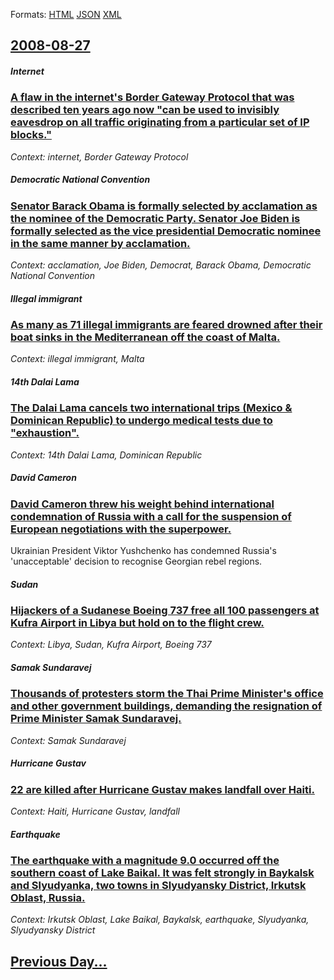 
Formats: [HTML](2008/08/27/index.html)  [JSON](2008/08/27/index.json)  [XML](2008/08/27/index.xml)  

## [2008-08-27](/news/2008/08/27/index.md)

##### Internet
### [ A flaw in the internet's Border Gateway Protocol that was described ten years ago now "can be used to invisibly eavesdrop on all traffic originating from a particular set of IP blocks." ](/news/2008/08/27/a-flaw-in-the-internet-s-border-gateway-protocol-that-was-described-ten-years-ago-now-can-be-used-to-invisibly-eavesdrop-on-all-traffic-or.md)
_Context: internet, Border Gateway Protocol_

##### Democratic National Convention
### [ Senator Barack Obama is formally selected by acclamation as the nominee of the Democratic Party. Senator Joe Biden is formally selected as the vice presidential Democratic nominee in the same manner by acclamation. ](/news/2008/08/27/senator-barack-obama-is-formally-selected-by-acclamation-as-the-nominee-of-the-democratic-party-senator-joe-biden-is-formally-selected-as.md)
_Context: acclamation, Joe Biden, Democrat, Barack Obama, Democratic National Convention_

##### Illegal immigrant
### [ As many as 71 illegal immigrants are feared drowned after their boat sinks in the Mediterranean off the coast of Malta. ](/news/2008/08/27/as-many-as-71-illegal-immigrants-are-feared-drowned-after-their-boat-sinks-in-the-mediterranean-off-the-coast-of-malta.md)
_Context: illegal immigrant, Malta_

##### 14th Dalai Lama
### [ The Dalai Lama cancels two international trips (Mexico & Dominican Republic) to undergo medical tests due to "exhaustion". ](/news/2008/08/27/the-dalai-lama-cancels-two-international-trips-mexico-dominican-republic-to-undergo-medical-tests-due-to-exhaustion.md)
_Context: 14th Dalai Lama, Dominican Republic_

##### David Cameron
### [ David Cameron threw his weight behind international condemnation of Russia with a call for the suspension of European negotiations with the superpower. ](/news/2008/08/27/david-cameron-threw-his-weight-behind-international-condemnation-of-russia-with-a-call-for-the-suspension-of-european-negotiations-with-the.md)
Ukrainian President Viktor Yushchenko has condemned Russia&#39;s &#39;unacceptable&#39; decision to recognise Georgian rebel regions.

##### Sudan
### [ Hijackers of a Sudanese Boeing 737 free all 100 passengers at Kufra Airport in Libya but hold on to the flight crew. ](/news/2008/08/27/hijackers-of-a-sudanese-boeing-737-free-all-100-passengers-at-kufra-airport-in-libya-but-hold-on-to-the-flight-crew.md)
_Context: Libya, Sudan, Kufra Airport, Boeing 737_

##### Samak Sundaravej
### [ Thousands of protesters storm the Thai Prime Minister's office and other government buildings, demanding the resignation of Prime Minister Samak Sundaravej. ](/news/2008/08/27/thousands-of-protesters-storm-the-thai-prime-minister-s-office-and-other-government-buildings-demanding-the-resignation-of-prime-minister.md)
_Context: Samak Sundaravej_

##### Hurricane Gustav
### [ 22 are killed after Hurricane Gustav makes landfall over Haiti. ](/news/2008/08/27/22-are-killed-after-hurricane-gustav-makes-landfall-over-haiti.md)
_Context: Haiti, Hurricane Gustav, landfall_

##### Earthquake
### [ The earthquake with a magnitude 9.0 occurred off the southern coast of Lake Baikal. It was felt strongly in Baykalsk and Slyudyanka, two towns in Slyudyansky District, Irkutsk Oblast, Russia. ](/news/2008/08/27/the-earthquake-with-a-magnitude-9-0-occurred-off-the-southern-coast-of-lake-baikal-it-was-felt-strongly-in-baykalsk-and-slyudyanka-two-to.md)
_Context: Irkutsk Oblast, Lake Baikal, Baykalsk, earthquake, Slyudyanka, Slyudyansky District_

## [Previous Day...](/news/2008/08/26/index.md)

